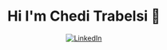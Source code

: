 <h1 align="center"> Hi I'm Chedi Trabelsi 👋</h1>
<p align="center">
  <a href="https://www.linkedin.com/in/chedi-trabelsi-0b8861230/"><img src="https://upload.wikimedia.org/wikipedia/commons/c/ca/LinkedIn_logo_initials.png" alt="LinkedIn"></a>
</p>

